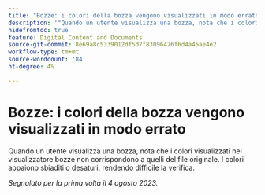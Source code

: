 ```yaml
---
title: "Bozze: i colori della bozza vengono visualizzati in modo errato"
description: '"Quando un utente visualizza una bozza, nota che i colori visualizzati nel visualizzatore della bozza non corrispondono a quelli del file originale. I colori appaiono sbiaditi o ssaturi, rendendo difficile la correzione".'
hidefromtoc: true
feature: Digital Content and Documents
source-git-commit: 8e69a8c5339012df5d7f83096476f6d4a45ae4e2
workflow-type: tm+mt
source-wordcount: '84'
ht-degree: 4%

---
```



# Bozze: i colori della bozza vengono visualizzati in modo errato

<!--WF and WFP TOCs-->

Quando un utente visualizza una bozza, nota che i colori visualizzati nel visualizzatore bozze non corrispondono a quelli del file originale. I colori appaiono sbiaditi o desaturi, rendendo difficile la verifica.

_Segnalato per la prima volta il 4 agosto 2023._

